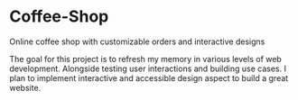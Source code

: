 # Coffee-Shop
Online coffee shop with customizable orders and interactive designs

The goal for this project is to refresh my memory in various levels of web development. Alongside testing user interactions and building use cases. I plan to implement interactive and accessible design aspect to build a great website.